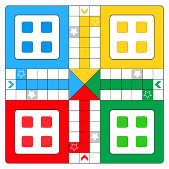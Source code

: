 [![alt text](https://github.com/NNboru/ludo/raw/master/files/ludo2.png '# A normal ludo game')](https://nnboru.github.io/ludo)

